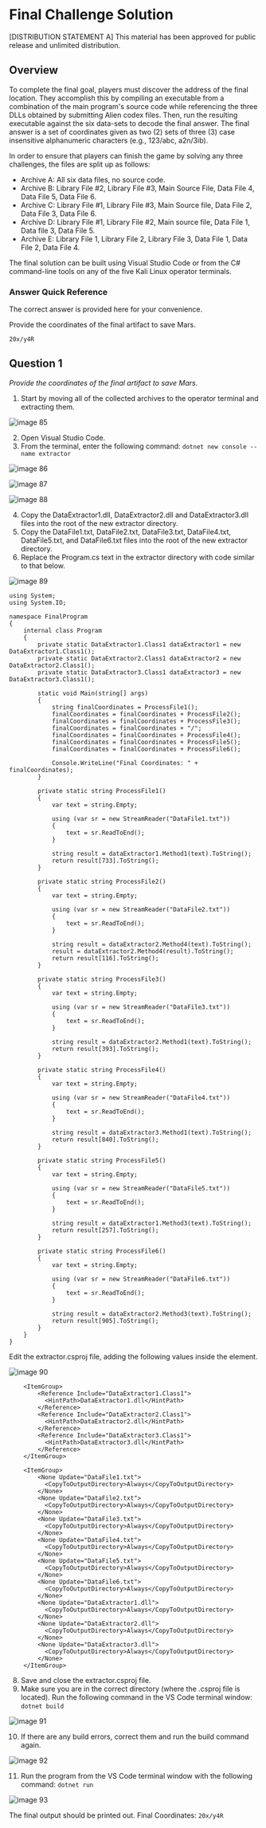# Final Challenge Solution 

[DISTRIBUTION STATEMENT A] This material has been approved for public release and unlimited distribution.

## Overview

To complete the final goal, players must discover the address of the final location. They accomplish this by compiling an executable from a combination of the main program's source code while referencing the three DLLs obtained by submitting Alien codex files. Then, run the resulting executable against the six data-sets to decode the final answer. The final answer is a set of coordinates given as two (2) sets of three (3) case insensitive alphanumeric characters (e.g., 123/abc, a2n/3ib).

In order to ensure that players can finish the game by solving any three challenges, the files are split up as follows:

- Archive A: All six data files, no source code.
- Archive B: Library File #2, Library File #3, Main Source File, Data File 4, Data File 5, Data File 6.
- Archive C: Library File #1, Library File #3, Main Source file, Data File 2, Data File 3, Data File 6.
- Archive D: Library File #1, Library File #2, Main source file, Data File 1, Data file 3, Data File 5.
- Archive E: Library File 1, Library File 2, Library File 3, Data File 1, Data File 2, Data File 4.

The final solution can be built using Visual Studio Code or from the C# command-line tools on any of the five Kali Linux operator terminals.

### Answer Quick Reference

The correct answer is provided here for your convenience.

Provide the coordinates of the final artifact to save Mars.

`20x/y4R`

## Question 1

*Provide the coordinates of the final artifact to save Mars.*

1. Start by moving all of the collected archives to the operator terminal and extracting them.

![image 85](img/image85.png)

2. Open Visual Studio Code.
3. From the terminal, enter the following command: `dotnet new console --name extractor`

![image 86](img/image86.png)

![image 87](img/image87.png)

![image 88](img/image88.png)

4. Copy the DataExtractor1.dll, DataExtractor2.dll and DataExtractor3.dll files into the root of the new extractor directory.
5. Copy the DataFile1.txt, DataFile2.txt, DataFile3.txt, DataFile4.txt, DataFile5.txt, and DataFile6.txt files into the root of the new extractor directory.
6. Replace the Program.cs text in the extractor directory with code similar to that below.

![image 89](img/image89.png)

```
using System;
using System.IO;
 
namespace FinalProgram
{
    internal class Program
    {
        private static DataExtractor1.Class1 dataExtractor1 = new DataExtractor1.Class1();
        private static DataExtractor2.Class1 dataExtractor2 = new DataExtractor2.Class1();
        private static DataExtractor3.Class1 dataExtractor3 = new DataExtractor3.Class1();
 
        static void Main(string[] args)
        {
            string finalCoordinates = ProcessFile1();
            finalCoordinates = finalCoordinates + ProcessFile2();
            finalCoordinates = finalCoordinates + ProcessFile3();
            finalCoordinates = finalCoordinates + "/";
            finalCoordinates = finalCoordinates + ProcessFile4();
            finalCoordinates = finalCoordinates + ProcessFile5();
            finalCoordinates = finalCoordinates + ProcessFile6();
 
            Console.WriteLine("Final Coordinates: " + finalCoordinates);
        }
 
        private static string ProcessFile1()
        {
            var text = string.Empty;
 
            using (var sr = new StreamReader("DataFile1.txt"))
            {
                text = sr.ReadToEnd();
            }
 
            string result = dataExtractor1.Method1(text).ToString();
            return result[733].ToString();
        }
 
        private static string ProcessFile2()
        {
            var text = string.Empty;
 
            using (var sr = new StreamReader("DataFile2.txt"))
            {
                text = sr.ReadToEnd();
            }
 
            string result = dataExtractor2.Method4(text).ToString();
            result = dataExtractor2.Method4(result).ToString();
            return result[116].ToString();
        }
 
        private static string ProcessFile3()
        {
            var text = string.Empty;
 
            using (var sr = new StreamReader("DataFile3.txt"))
            {
                text = sr.ReadToEnd();
            }
 
            string result = dataExtractor2.Method1(text).ToString();
            return result[393].ToString();
        }
 
        private static string ProcessFile4()
        {
            var text = string.Empty;
 
            using (var sr = new StreamReader("DataFile4.txt"))
            {
                text = sr.ReadToEnd();
            }
 
            string result = dataExtractor3.Method1(text).ToString();
            return result[840].ToString();
        }
 
        private static string ProcessFile5()
        {
            var text = string.Empty;
 
            using (var sr = new StreamReader("DataFile5.txt"))
            {
                text = sr.ReadToEnd();
            }
 
            string result = dataExtractor1.Method3(text).ToString();
            return result[257].ToString();
        }
 
        private static string ProcessFile6()
        {
            var text = string.Empty;
 
            using (var sr = new StreamReader("DataFile6.txt"))
            {
                text = sr.ReadToEnd();
            }
 
            string result = dataExtractor2.Method3(text).ToString();
            return result[905].ToString();
        }
    }
}
```

Edit the extractor.csproj file, adding the following values inside the element.

![image 90](img/image90.png)

```
    <ItemGroup>
        <Reference Include="DataExtractor1.Class1">
          <HintPath>DataExtractor1.dll</HintPath>
        </Reference>
        <Reference Include="DataExtractor2.Class1">
          <HintPath>DataExtractor2.dll</HintPath>
        </Reference>
        <Reference Include="DataExtractor3.Class1">
          <HintPath>DataExtractor3.dll</HintPath>
        </Reference>
    </ItemGroup>
 
    <ItemGroup>
        <None Update="DataFile1.txt">
          <CopyToOutputDirectory>Always</CopyToOutputDirectory>
        </None>
        <None Update="DataFile2.txt">
          <CopyToOutputDirectory>Always</CopyToOutputDirectory>
        </None>
        <None Update="DataFile3.txt">
          <CopyToOutputDirectory>Always</CopyToOutputDirectory>
        </None>
        <None Update="DataFile4.txt">
          <CopyToOutputDirectory>Always</CopyToOutputDirectory>
        </None>
        <None Update="DataFile5.txt">
          <CopyToOutputDirectory>Always</CopyToOutputDirectory>
        </None>
        <None Update="DataFile6.txt">
          <CopyToOutputDirectory>Always</CopyToOutputDirectory>
        </None>
        <None Update="DataExtractor1.dll">
          <CopyToOutputDirectory>Always</CopyToOutputDirectory>
        </None>
        <None Update="DataExtractor2.dll">
          <CopyToOutputDirectory>Always</CopyToOutputDirectory>
        </None>
        <None Update="DataExtractor3.dll">
          <CopyToOutputDirectory>Always</CopyToOutputDirectory>
        </None>
    </ItemGroup>
```

8. Save and close the extractor.csproj file.
9. Make sure you are in the correct directory (where the .csproj file is located). Run the following command in the VS Code terminal window: `dotnet build`

![image 91](img/image91.png)

10. If there are any build errors, correct them and run the build command again.

![image 92](img/image92.png)

11. Run the program from the VS Code terminal window with the following command: `dotnet run`

![image 93](img/image93.png)

The final output should be printed out. Final Coordinates: `20x/y4R`